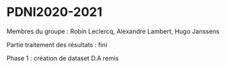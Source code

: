 # PDNI2020-2021
Membres du groupe : 
Robin Leclercq,
Alexandre Lambert,
Hugo Janssens

Partie traitement des résultats : fini

Phase 1 : création de dataset
D.A remis
